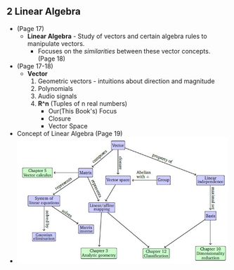 ## 2 Linear Algebra
 * (Page 17)
   * **Linear Algebra** - Study of vectors and certain algebra rules to manipulate vectors.
     * Focuses on the *similarities* between these vector concepts. (Page 18)
 * (Page 17-18)
   * **Vector**
     1. Geometric vectors - intuitions about direction and magnitude
     1. Polynomials
     1. Audio signals
     1. **R^n** (Tuples of n real numbers)
        * Our(This Book's) Focus
        * Closure 
        * Vector Space
 * Concept of Linear Algebra (Page 19)
 * ![Concept of Linear Algebra](https://github.com/kicom95/Math-For-Machine-Learning/blob/master/concept%20of%20linear%20algebra.JPG) 

  
